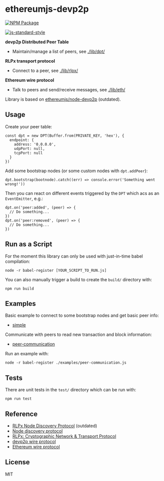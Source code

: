 # ethereumjs-devp2p

[![NPM Package](https://img.shields.io/npm/v/ethereumjs-devp2p.svg?style=flat-square)](https://www.npmjs.org/package/ethereumjs-devp2p)

[![js-standard-style](https://cdn.rawgit.com/feross/standard/master/badge.svg)](https://github.com/feross/standard)

**devp2p Distributed Peer Table**

- Maintain/manage a list of peers, see [./lib/dpt/](./lib/dpt/)

**RLPx transport protocol**

- Connect to a peer, see [./lib/rlpx/](./lib/rlpx/)

**Ethereum wire protocol**

- Talk to peers and send/receive messages, see [./lib/eth/](./lib/eth/)

Library is based on [ethereumjs/node-devp2p](https://github.com/ethereumjs/node-devp2p) (outdated).

## Usage

Create your peer table:

```
const dpt = new DPT(Buffer.from(PRIVATE_KEY, 'hex'), {
  endpoint: {
    address: '0.0.0.0',
    udpPort: null,
    tcpPort: null
  }
})
```

Add some bootstrap nodes (or some custom nodes with ``dpt.addPeer``):

```
dpt.bootstrap(bootnode).catch((err) => console.error('Something went wrong!'))
```

Then you can react on different events triggered by the ``DPT`` which acs as an
``EventEmitter``, e.g.:

```
dpt.on('peer:added', (peer) => {
  // Do something...
})
dpt.on('peer:removed', (peer) => {
  // Do something...
})
```

## Run as a Script

For the moment this library can only be used with just-in-time babel compilation:

```
node -r babel-register [YOUR_SCRIPT_TO_RUN.js]
```

You can also manually trigger a build to create the ``build/`` directory with:

```
npm run build
```

## Examples

Basic example to connect to some bootstrap nodes and get basic peer info:

  - [simple](examples/simple.js)

Communicate with peers to read new transaction and block information:

  - [peer-communication](examples/peer-communication.js)

Run an example with:

```
node -r babel-register ./examples/peer-communication.js
```

## Tests

There are unit tests in the ``test/`` directory which can be run with:

```
npm run test
```

## Reference

- [RLPx Node Discovery Protocol](https://github.com/ethereum/go-ethereum/wiki/RLPx-----Node-Discovery-Protocol) (outdated)
- [Node discovery protocol](https://github.com/ethereum/wiki/wiki/Node-discovery-protocol)
- [RLPx: Cryptographic Network & Transport Protocol](https://github.com/ethereum/devp2p/blob/master/rlpx.md)
- [devp2p wire protocol](https://github.com/ethereum/wiki/wiki/%C3%90%CE%9EVp2p-Wire-Protocol)
- [Ethereum wire protocol](https://github.com/ethereum/wiki/wiki/Ethereum-Wire-Protocol)

## License

MIT
